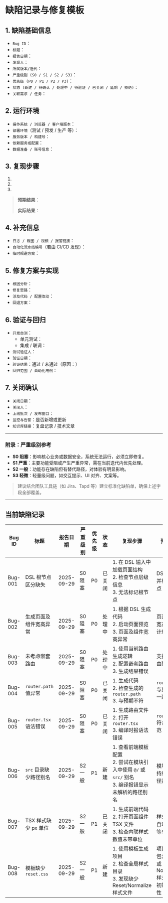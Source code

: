 # 缺陷记录与修复模板

## 1. 缺陷基础信息
- `Bug ID`：
- `标题`：
- `报告日期`：
- `发现人`：
- `所属版本/迭代`：
- `严重级别 (S0 / S1 / S2 / S3)`：
- `优先级 (P0 / P1 / P2 / P3)`：
- `状态 (新建 / 待确认 / 处理中 / 待验证 / 已关闭 / 延期 / 拒绝)`：
- `关联需求 / 任务`：

## 2. 运行环境
- `操作系统 / 浏览器 / 客户端版本`：
- `部署环境`（测试 / 预发 / 生产 等）：
- `服务版本 / 构建号`：
- `依赖服务或配置`：
- `数据准备 / 账号信息`：

## 3. 复现步骤
1. 
2. 
3. 

> **预期结果**：
>
> **实际结果**：

## 4. 补充信息
- `日志 / 截图 / 视频 / 报警链接`：
- `自动化流水线编号`（若由 CI/CD 发现）：
- `临时规避方案`：

## 5. 修复方案与实现
- `根因分析`：
- `修复思路`：
- `涉及代码 / 配置改动`：
- `回退方案`：

## 6. 验证与回归
- `开发自测`：
  - 单元测试：
  - 集成 / 联调：
- `测试验证人`：
- `验证日期`：
- `验证结果`：通过 / 未通过（原因：）
- `回归范围 / 自动化用例`：

## 7. 关闭确认
- `关闭日期`：
- `关闭人`：
- `上线批次 / 发布窗口`：
- `监控与告警`：是否新增或更新
- `知识库链接`：复盘记录 / 技术文章

---

### 附录：严重级别参考
- **S0 阻塞**：影响核心业务或数据安全，系统无法运行，必须立即修复。
- **S1 严重**：主要功能受阻或产生严重异常，需在当前迭代内优先处理。
- **S2 一般**：功能存在缺陷但有替代路径，对体验有明显影响。
- **S3 轻微**：轻量级问题，如交互提示、UI 对齐、文案等。

> 建议结合团队工具链（如 Jira、Tapd 等）建立标准化缺陷单，确保上述字段全部覆盖。

---

## 当前缺陷记录

| Bug ID | 标题 | 报告日期 | 严重级别 | 优先级 | 状态 | 复现步骤 | 预期结果 | 实际结果 | 验证结果 | 关闭日期 |
| --- | --- | --- | --- | --- | --- | --- | --- | --- | --- | --- |
| Bug-001 | DSL 根节点区分缺失 | 2025-09-29 | S0 阻塞 | P0 | 已关闭 | 1. 在 DSL 输入中加载页面结构<br>2. 检查节点层级信息<br>3. 无法标记根节点 | DSL 能识别并标注根节点 | 所有节点缺少根节点信息 | 通过 | 2025-09-29 |
| Bug-002 | 生成页面及组件宽高异常 | 2025-09-29 | S0 阻塞 | P0 | 处理中 | 1. 根据 DSL 生成代码<br>2. 启动页面预览<br>3. 页面及组件宽高异常 | 页面和组件宽高符合设计规范 | 宽高错误导致布局异常 |  |  |
| Bug-003 | 未考虑嵌套路由 | 2025-09-29 | S0 阻塞 | P0 | 处理中 | 1. 使用当前路由生成逻辑<br>2. 配置嵌套路由<br>3. 生成结果错误 | 支持嵌套路由配置 | 嵌套路由未生成或错误 |  |  |
| Bug-004 | `router.path` 值异常 | 2025-09-29 | S0 阻塞 | P0 | 已关闭 | 1. 生成代码<br>2. 检查生成的 `router.path`<br>3. 与预期不符 | `router.path` 与页面配置一致 | `router.path` 错误 | 通过 | 2025-09-29 |
| Bug-005 | `router.tsx` 语法错误 | 2025-09-29 | S0 阻塞 | P0 | 已关闭 | 1. 生成路由文件<br>2. 打开 `router.tsx`<br>3. 编译时报语法错误 | `router.tsx` 符合语法规范 | 存在语法错误导致编译失败 | 通过 | 2025-09-29 |
| Bug-006 | `src` 目录缺少路径别名 | 2025-09-29 | S2 一般 | P1 | 新建 | 1. 查看前端模板配置<br>2. 尝试在模块引入中使用 `@/` 或 `src/` 别名<br>3. 编译报错显示未解析的路径别名 | 模块引用支持统一的路径别名 | 模块必须使用相对路径，维护成本高 |  |  |
| Bug-007 | TSX 样式缺少 px 单位 | 2025-09-29 | S2 一般 | P1 | 已关闭 | 1. 生成前端代码<br>2. 打开页面组件 TSX 文件<br>3. 检查内联样式数值未带单位 | 样式数值应自动补全 `px` 等单位 | 数值样式直接输出裸数字导致渲染不符 | 通过 | 2025-09-29 |
| Bug-008 | 模板缺少 `reset.css` | 2025-09-29 | S2 一般 | P1 | 新建 | 1. 使用模板生成项目<br>2. 检查全局样式目录<br>3. 发现缺少 Reset/Normalize 样式文件 | 项目应默认包含 Reset 或 Normalize 样式，保证初始 UI 一致性 | 生成项目沿用各浏览器默认样式，页面表现不一致 |  |  |


